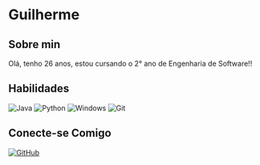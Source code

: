 # Guilherme

## Sobre min
Olá, tenho 26 anos, estou cursando o 2° ano de Engenharia de Software!!

## Habilidades
 ![Java](https://img.shields.io/badge/java-%23ED8B00.svg?style=for-the-badge&logo=openjdk&logoColor=white) ![Python](https://img.shields.io/badge/python-3670A0?style=for-the-badge&logo=python&logoColor=ffdd54) ![Windows](https://img.shields.io/badge/Windows-000?style=for-the-badge&logo=windows&logoColor=2CA5E0) ![Git](https://img.shields.io/badge/GIT-E44C30?style=for-the-badge&logo=git&logoColor=white)

 ## Conecte-se Comigo 

[![GitHub](https://img.shields.io/badge/GitHub-100000?style=for-the-badge&logo=github&logoColor=white)](https://github.com/guilhermesaar)